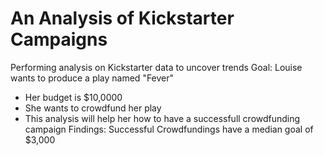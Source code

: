 # An Analysis of Kickstarter Campaigns
Performing analysis on Kickstarter data to uncover trends
Goal:  Louise wants to produce a play named "Fever"
  * Her budget is $10,0000
  * She wants to crowdfund her play
  * This analysis will help her how to have a successfull crowdfunding campaign
Findings:  Successful Crowdfundings have a median goal of $3,000
